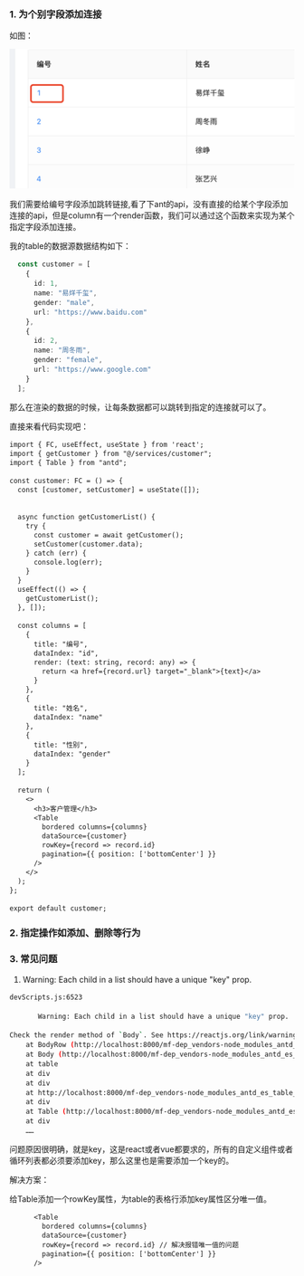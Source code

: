 ### 1. 为个别字段添加连接

如图：

![表格](./images/i34.png)

我们需要给编号字段添加跳转链接,看了下ant的api，没有直接的给某个字段添加连接的api，但是column有一个render函数，我们可以通过这个函数来实现为某个指定字段添加连接。

我的table的数据源数据结构如下：

```ts
  const customer = [
    {
      id: 1,
      name: "易烊千玺",
      gender: "male",
      url: "https://www.baidu.com"
    },
    {
      id: 2,
      name: "周冬雨",
      gender: "female",
      url: "https://www.google.com"
    }
  ];
```

那么在渲染的数据的时候，让每条数据都可以跳转到指定的连接就可以了。

直接来看代码实现吧：

```tsx
import { FC, useEffect, useState } from 'react';
import { getCustomer } from "@/services/customer";
import { Table } from "antd";

const customer: FC = () => {
  const [customer, setCustomer] = useState([]);


  async function getCustomerList() {
    try {
      const customer = await getCustomer();
      setCustomer(customer.data);
    } catch (err) {
      console.log(err);
    }
  }
  useEffect(() => {
    getCustomerList();
  }, []);

  const columns = [
    {
      title: "编号",
      dataIndex: "id",
      render: (text: string, record: any) => {
        return <a href={record.url} target="_blank">{text}</a>
      }
    },
    {
      title: "姓名",
      dataIndex: "name"
    },
    {
      title: "性别",
      dataIndex: "gender"
    }
  ];

  return (
    <>
      <h3>客户管理</h3>
      <Table
        bordered columns={columns}
        dataSource={customer}
        rowKey={record => record.id}
        pagination={{ position: ['bottomCenter'] }}
      />
    </>
  );
};

export default customer;
```

### 2. 指定操作如添加、删除等行为

### 3. 常见问题

1. Warning: Each child in a list should have a unique "key" prop.

```bash
devScripts.js:6523 
        
       Warning: Each child in a list should have a unique "key" prop.

Check the render method of `Body`. See https://reactjs.org/link/warning-keys for more information.
    at BodyRow (http://localhost:8000/mf-dep_vendors-node_modules_antd_es_table_index_js.b067548e.async.js:10112:25)
    at Body (http://localhost:8000/mf-dep_vendors-node_modules_antd_es_table_index_js.b067548e.async.js:10494:19)
    at table
    at div
    at div
    at http://localhost:8000/mf-dep_vendors-node_modules_antd_es_table_index_js.b067548e.async.js:11627:23
    at div
    at Table (http://localhost:8000/mf-dep_vendors-node_modules_antd_es_table_index_js.b067548e.async.js:11642:25)
    at div
    ……
```

问题原因很明确，就是key，这是react或者vue都要求的，所有的自定义组件或者循环列表都必须要添加key，那么这里也是需要添加一个key的。

解决方案：

给Table添加一个rowKey属性，为table的表格行添加key属性区分唯一值。

```tsx
      <Table
        bordered columns={columns}
        dataSource={customer}
        rowKey={record => record.id} // 解决报错唯一值的问题
        pagination={{ position: ['bottomCenter'] }}
      />
```